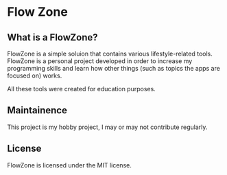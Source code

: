 # Flow Zone
## What is a FlowZone?

<p>FlowZone is a simple soluion that contains various lifestyle-related tools. FlowZone is a personal project developed in order to increase my programming skills and learn how other things (such as topics the apps are focused on) works.</p>

<p>All these tools were created for education purposes.</p>

## Maintainence
<p>This project is my hobby project, I may or may not contribute regularly.</p>

## License
<p>FlowZone is licensed under the MIT license.</p>